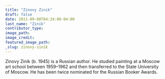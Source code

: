 ```yaml
---
title: "Zinovy Zinik"
draft: false
date: 2011-09-08T04:24:00-04:00
last_name: "Zinik"
contributor_type:
image_path:
image_credit:
featured_image_path:
_slug: zinovy-zinik
---
```


Zinovy Zinik (b. 1945) is a Russian author. He studied painting at a Moscow art school between 1959–1962 and then transferred to the State University of Moscow. He has been twice nominated for the Russian Booker Awards.

